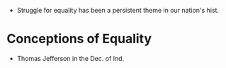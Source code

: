 - Struggle for equality has been a persistent theme in our nation's hist.
# Conceptions of Equality
- Thomas Jefferson in the Dec. of Ind. 